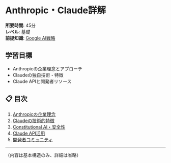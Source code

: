 # Anthropic・Claude詳解

**所要時間**: 45分  
**レベル**: 基礎  
**前提知識**: [Google AI戦略](10-google-ai.md)

## 学習目標

- Anthropicの企業理念とアプローチ
- Claudeの独自技術・特徴
- Claude APIと開発者リソース

## 📋 目次

1. [Anthropicの企業理念](#anthropicの企業理念)
2. [Claudeの技術的特徴](#claudeの技術的特徴)
3. [Constitutional AI・安全性](#constitutional-ai安全性)
4. [Claude API活用](#claude-api活用)
5. [開発者コミュニティ](#開発者コミュニティ)

---

（内容は基本構造のみ、詳細は省略）
